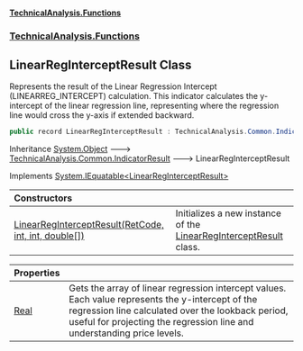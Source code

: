 #### [TechnicalAnalysis\.Functions](Atypical.TechnicalAnalysis.Functions.md 'Atypical\.TechnicalAnalysis\.Functions')
### [TechnicalAnalysis\.Functions](Atypical.TechnicalAnalysis.Functions.md#TechnicalAnalysis.Functions 'TechnicalAnalysis\.Functions')

## LinearRegInterceptResult Class

Represents the result of the Linear Regression Intercept \(LINEARREG\_INTERCEPT\) calculation\.
This indicator calculates the y\-intercept of the linear regression line, representing where
the regression line would cross the y\-axis if extended backward\.

```csharp
public record LinearRegInterceptResult : TechnicalAnalysis.Common.IndicatorResult, System.IEquatable<TechnicalAnalysis.Functions.LinearRegInterceptResult>
```

Inheritance [System\.Object](https://docs.microsoft.com/en-us/dotnet/api/System.Object 'System\.Object') &#129106; [TechnicalAnalysis\.Common\.IndicatorResult](https://docs.microsoft.com/en-us/dotnet/api/TechnicalAnalysis.Common.IndicatorResult 'TechnicalAnalysis\.Common\.IndicatorResult') &#129106; LinearRegInterceptResult

Implements [System\.IEquatable&lt;](https://docs.microsoft.com/en-us/dotnet/api/System.IEquatable-1 'System\.IEquatable\`1')[LinearRegInterceptResult](LinearRegInterceptResult.md 'TechnicalAnalysis\.Functions\.LinearRegInterceptResult')[&gt;](https://docs.microsoft.com/en-us/dotnet/api/System.IEquatable-1 'System\.IEquatable\`1')

| Constructors | |
| :--- | :--- |
| [LinearRegInterceptResult\(RetCode, int, int, double\[\]\)](LinearRegInterceptResult.LinearRegInterceptResult(RetCode,int,int,double[]).md 'TechnicalAnalysis\.Functions\.LinearRegInterceptResult\.LinearRegInterceptResult\(TechnicalAnalysis\.Common\.RetCode, int, int, double\[\]\)') | Initializes a new instance of the [LinearRegInterceptResult](LinearRegInterceptResult.md 'TechnicalAnalysis\.Functions\.LinearRegInterceptResult') class\. |

| Properties | |
| :--- | :--- |
| [Real](LinearRegInterceptResult.Real.md 'TechnicalAnalysis\.Functions\.LinearRegInterceptResult\.Real') | Gets the array of linear regression intercept values\. Each value represents the y\-intercept of the regression line calculated over the lookback period, useful for projecting the regression line and understanding price levels\. |
